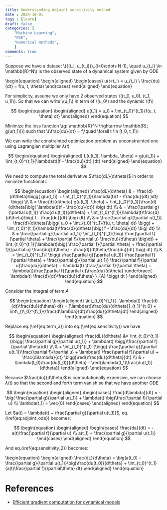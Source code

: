 ```yaml
---
title: Understanding Adjoint sensitivity method 
date : 2024-10-01
tags : [learn]
draft: false 
categories: [
    "Machine Learning",
    "PDE",
    "Numerical methods",
    ]
comments: true 
---
```


Suppose we have a dataset \\(\{(t_i, u\_{t_i})\}\_{i=0\cdots N-1}, \quad u_{t_i} \in \mathbb{R}^N\\) is the observed state of a dynamical system given by ODE

\begin{equation}
	\begin{aligned}
		\begin{cases}
			u(t=t_i) = u_{t_i} \\
			\frac{du}{dt} = f(u, t, \theta)
		\end{cases}
	\end{aligned}
\end{equation}


For simplicity, assume we only have 2 observed states \\((t_0, u_0), (t_1, u_1)\\). So that we can write \\(u_1\\) in term of \\(u_0\\) and the dynamic \\(f\\)

$$
\begin{equation}
	\begin{aligned}
		u(t_1) = u_0 + \int_{t_0}^{t_1}{f(u, t, \theta) dt}
	\end{aligned}
\end{equation}
$$


Minimize the loss function \\(g: \mathbb{R}^N \rightarrow \mathbb{R}; g(u(t_1))\\) such that \\(\frac{du}{dt} = f;\quad \forall t \in [t_0, t_1]\\)


We can write the constrainted optimization problem as unconstrainted one using Lagrangian multiplier $\lambda(t)$

$$
\begin{equation}
	\begin{aligned}
		L(u(t_1), \lambda, \theta) = g(u(t_1)) + \int_{t_0}^{t_1}{\lambda(t)(f - \frac{du}{dt} )dt}
	\end{aligned}
\end{equation}
$$

We need to compute the total derivative $\frac{dL}{d\theta}$ in order to minimze functional $L$


$$
\begin{equation}
	\begin{aligned}
		\frac{dL}{d\theta} & = \frac{d}{d\theta}\bigg(
			g(u(t_1)) + \int_{t_0}^{t_1}{\lambda(t)(f - \frac{du}{dt} )dt}
		\bigg) \\\
		& = \frac{d}{d\theta} g(u(t_1), \theta) + \int_{t_0}^{t_1}{\frac{d}{d\theta}\big(
			\lambda(t)(f - \frac{du}{dt})
		\big) dt} \\\
		& = \frac{\partial g}{\partial u(t_1)} \frac{d u(t_1)}{d\theta}
		+ \int_{t_0}^{t_1}{\lambda(t)\frac{d}{d\theta}\big(
			f - \frac{du}{dt}
		\big) dt} \\\
		& = \frac{\partial g}{\partial u(t_1)} \frac{d}{d\theta}\bigg(
			u_0 + \int_{t_0}^{t_1}{f(u, t, \theta) dt}
		\bigg) + \int_{t_0}^{t_1}{\lambda(t)\frac{d}{d\theta}\big(
			f - \frac{du}{dt}
		\big) dt} \\\
		& = \frac{\partial g}{\partial u(t_1)} \int_{t_0}^{t_1}{\big(
			\frac{\partial f}{\partial \theta} + \frac{\partial f}{\partial u} \frac{du}{d\theta}
		\big)dt} + 
		\int_{t_0}^{t_1}{\lambda(t)\big(
			\frac{\partial f}{\partial \theta} + \frac{\partial f}{\partial u} \frac{du}{d\theta}
			- \frac{d}{d\theta}\frac{du}{dt}
		\big) dt} \\\
		& = \int_{t_0}^{t_1}{
			\bigg(
			\frac{\partial g}{\partial u(t_1)} \frac{\partial f}{\partial \theta}
			+ \frac{\partial g}{\partial u(t_1)} \frac{\partial f}{\partial u}\frac{du}{d\theta}
			+ \lambda(t) \frac{\partial f}{\partial \theta}
			+ \lambda(t)\frac{\partial f}{\partial u}\frac{du}{d\theta}
			\underbrace{
				- \lambda(t) \frac{d}{dt}\frac{du}{d\theta}
			}_{A}
			\bigg) dt
		}
	\end{aligned}
\end{equation}
$$

Consider the integral of term $A$


$$
\begin{equation}
	\begin{aligned}
		\int_{t_0}^{t_1}{- \lambda(t) \frac{d}{dt}\frac{du}{d\theta} dt} 
        = [\lambda(t)\frac{du}{d\theta}]_{t_1}^{t_0} + \int\_{t\_0}^{t\_1}{\frac{d\lambda}{dt}\frac{du}{d\theta}dt}
 \end{aligned}
\end{equation}
$$


Replace eq.(\ref{eq:term_a}) into eq.(\ref{eq:sensitivity}) we have:

$$
\begin{equation}
	\begin{aligned}
		\frac{dL}{d\theta} &= 
		\int_{t_0}^{t_1} {\bigg(
			\frac{\partial g}{\partial u(t_1)} + \lambda(t)
		\bigg)\frac{\partial f}{\partial \theta}dt} \\\
		& + \int_{t_0}^{t_1} {\bigg(
			\frac{\partial g}{\partial u(t_1)}\frac{\partial f}{\partial u}
			+ \lambda(t) \frac{\partial f}{\partial u} + \frac{d\lambda}{dt}
		\bigg)\red{\frac{du}{d\theta}}dt} \\\
		& + \lambda(t_0)\frac{du(t_0)}{d\theta} - \red{\lambda(t_1)\frac{du(t_1)}{d\theta}}
	\end{aligned}
\end{equation}
$$


Because $\frac{du}{d\theta}$ is computationally expensive, we can choose $\lambda(t)$ so that the second and forth term vanish so that we have another ODE

$$
\begin{equation}
	\begin{aligned}
		\begin{cases}
			\frac{d\lambda}{dt} = -\big(
			\frac{\partial g}{\partial u(t_1)} + \lambda(t)
			\big)\frac{\partial f}{\partial u} \\\
			\lambda(t_1) = \vec{0}
		\end{cases}
	\end{aligned}
\end{equation}
$$ 

Let $a(t) = \lambda(t) + \frac{\partial g}{\partial u(t_1)}$, eq.(\ref{eq:adjoint_ode}) becomes:

$$
\begin{equation}
	\begin{aligned}
		\begin{cases}
			\frac{da}{dt} = -a(t)\frac{\partial f}{\partial u} \\\
			a(t_1) = \frac{\partial g}{\partial u(t_1)}
		\end{cases}
	\end{aligned}
\end{equation}
$$


And eq.(\ref{eq:sensitivity_2}) becomes:

\begin{equation}
	\begin{aligned}
		\frac{dL}{d\theta} = 
		\big(a(t_0) - \frac{\partial g}{\partial u(t_1)}\big)\frac{du(t_0)}{d\theta}
		+ \int_{t_0}^{t_1}{a(t)\frac{\partial f}{\partial\theta} dt} 
	\end{aligned}
\end{equation}



# References


- [Efficient gradient computation for dynamical models](https://www.sciencedirect.com/science/article/pii/S1053811914003097)
